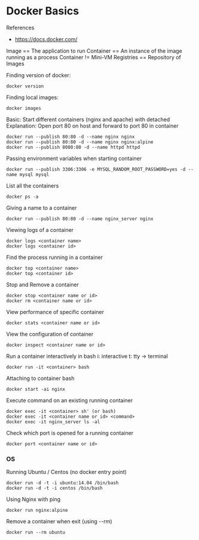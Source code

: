 # Docker Basics
References
- https://docs.docker.com/

Image == The application to run
Container == An instance of the image running as a process
Container != Mini-VM
Registries == Repository of Images

Finding version of docker:
```
docker version
```
Finding local images:
```
docker images
```
Basic: Start different containers (nginx and apache) with detached
Explanation: Open port 80 on host and forward to port 80 in container
```
docker run --publish 80:80 -d --name nginx nginx 
docker run --publish 80:80 -d --name nginx nginx:alpine
docker run --publish 8080:80 -d --name httpd httpd
```
Passing environment variables when starting container
```
docker run --publish 3306:3306 -e MYSQL_RANDOM_ROOT_PASSWORD=yes -d --name mysql mysql 
```
List all the containers
```
docker ps -a
```
Giving a name to a container
```
docker run --publish 80:80 -d --name nginx_server nginx
```
Viewing logs of a container
```
docker logs <container name>
docker logs <container id>
```
Find the process running in a container
```
docker top <container name>
docker top <container id>
```
Stop and Remove a container
```
docker stop <container name or id>
docker rm <container name or id>
```
View performance of specific container
```
docker stats <container name or id>
```
View the configuration of container
```
docker inspect <container name or id>
```
Run a container interactively in bash
i: interactive
t: tty -> terminal
```
docker run -it <container> bash
```
Attaching to container bash
```
docker start -ai nginx
```
Execute command on an existing running container
```
docker exec -it <container> sh' (or bash)
docker exec -it <container name or id> <command>
docker exec -it nginx_server ls -al
```
Check which port is opened for a running container
```
docker port <container name or id>
```
### OS
Running Ubuntu / Centos (no docker entry point)
```
docker run -d -t -i ubuntu:14.04 /bin/bash
docker run -d -t -i centos /bin/bash
```
Using Nginx with ping
```
docker run nginx:alpine
```
Remove a container when exit (using --rm)
```
docker run --rm ubuntu
```